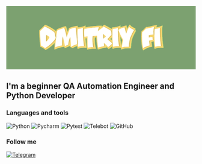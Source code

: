 [![Header](https://github.com/DmitriyFi/DmitriyFi/blob/main/assets/download.gif)](https://github.com/DmitriyFi)


## I'm a beginner QA Automation Engineer and Python Developer


### Languages and tools
![Python](https://img.shields.io/badge/-Python-7DA170?style=for-the-badge&logo=Python)
![Pycharm](https://img.shields.io/badge/-Pycharm-7DA170?style=for-the-badge&logo=Pycharm)
![Pytest](https://img.shields.io/badge/-Pytest-7DA170?style=for-the-badge&logo=Pytest)
![Telebot](https://img.shields.io/badge/-Telebot-7DA170?style=for-the-badge&logo=Telebot)
![GitHub](https://img.shields.io/badge/-GitHub-7DA170?style=for-the-badge&logo=GitHub)


### Follow me
[![Telegram](https://img.shields.io/badge/-Telegram-7DA170?style=for-the-badge&logo=Telegram)](https://t.me/popupfckup)

